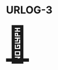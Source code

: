 # URLOG-3

<a href="https://grids.obys.agency/" target="_blank" style="font-size: 10vw; text-align:center;">🚪</a>